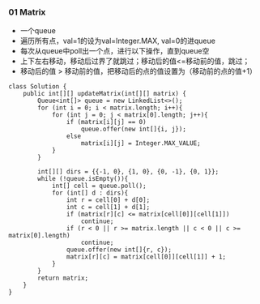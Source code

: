 ### 01 Matrix
- 一个queue
- 遍历所有点，val=1的设为val=Integer.MAX, val=0的进queue
- 每次从queue中poll出一个点，进行以下操作，直到queue空
- 上下左右移动，移动后过界了就跳过；移动后的值<=移动前的值，跳过；
- 移动后的值 > 移动前的值，把移动后的点的值设置为（移动前的点的值+1）

```
class Solution {
    public int[][] updateMatrix(int[][] matrix) {
        Queue<int[]> queue = new LinkedList<>();
        for (int i = 0; i < matrix.length; i++){
            for (int j = 0; j < matrix[0].length; j++){
                if (matrix[i][j] == 0)
                    queue.offer(new int[]{i, j});
                else
                    matrix[i][j] = Integer.MAX_VALUE;
            }
        }

        int[][] dirs = {{-1, 0}, {1, 0}, {0, -1}, {0, 1}};
        while (!queue.isEmpty()){
            int[] cell = queue.poll();
            for (int[] d : dirs){
                int r = cell[0] + d[0];
                int c = cell[1] + d[1];
                if (matrix[r][c] <= matrix[cell[0]][cell[1]])
                    continue;
                if (r < 0 || r >= matrix.length || c < 0 || c >= matrix[0].length)
                    continue;
                queue.offer(new int[]{r, c});
                matrix[r][c] = matrix[cell[0]][cell[1]] + 1;
            }
        }
        return matrix;
    }
}
```
